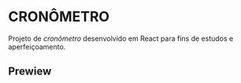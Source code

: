 # CRONÔMETRO

Projeto de _cronômetro_ desenvolvido em React para fins de estudos e aperfeiçoamento.

## Prewiew

[![]()]()
